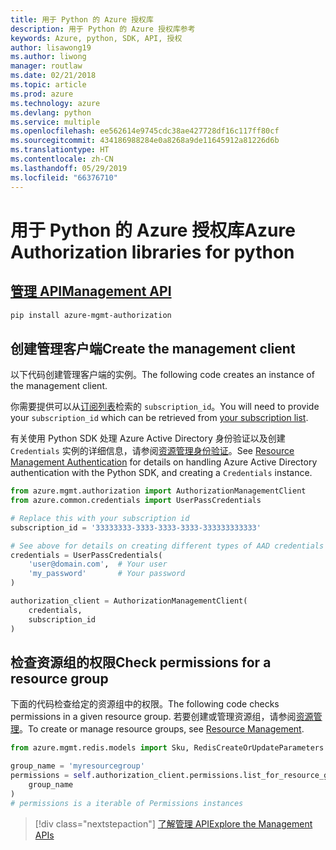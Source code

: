 ```yaml
---
title: 用于 Python 的 Azure 授权库
description: 用于 Python 的 Azure 授权库参考
keywords: Azure, python, SDK, API, 授权
author: lisawong19
ms.author: liwong
manager: routlaw
ms.date: 02/21/2018
ms.topic: article
ms.prod: azure
ms.technology: azure
ms.devlang: python
ms.service: multiple
ms.openlocfilehash: ee562614e9745cdc38ae427728df16c117ff80cf
ms.sourcegitcommit: 434186988284e0a8268a9de11645912a81226d6b
ms.translationtype: HT
ms.contentlocale: zh-CN
ms.lasthandoff: 05/29/2019
ms.locfileid: "66376710"
---
```

# <a name="azure-authorization-libraries-for-python"></a><span data-ttu-id="b8298-104">用于 Python 的 Azure 授权库</span><span class="sxs-lookup"><span data-stu-id="b8298-104">Azure Authorization libraries for python</span></span>

## <a name="management-apipythonapioverviewazureauthorizationmanagement"></a>[<span data-ttu-id="b8298-105">管理 API</span><span class="sxs-lookup"><span data-stu-id="b8298-105">Management API</span></span>](/python/api/overview/azure/authorization/management)

```bash
pip install azure-mgmt-authorization
```

## <a name="create-the-management-client"></a><span data-ttu-id="b8298-106">创建管理客户端</span><span class="sxs-lookup"><span data-stu-id="b8298-106">Create the management client</span></span>

<span data-ttu-id="b8298-107">以下代码创建管理客户端的实例。</span><span class="sxs-lookup"><span data-stu-id="b8298-107">The following code creates an instance of the management client.</span></span>

<span data-ttu-id="b8298-108">你需要提供可以从[订阅列表](https://manage.windowsazure.com/#Workspaces/AdminTasks/SubscriptionMapping)检索的 ``subscription_id``。</span><span class="sxs-lookup"><span data-stu-id="b8298-108">You will need to provide your ``subscription_id`` which can be retrieved from [your subscription list](https://manage.windowsazure.com/#Workspaces/AdminTasks/SubscriptionMapping).</span></span>

<span data-ttu-id="b8298-109">有关使用 Python SDK 处理 Azure Active Directory 身份验证以及创建 ``Credentials`` 实例的详细信息，请参阅[资源管理身份验证](/python/azure/python-sdk-azure-authenticate)。</span><span class="sxs-lookup"><span data-stu-id="b8298-109">See [Resource Management Authentication](/python/azure/python-sdk-azure-authenticate) for details on handling Azure Active Directory authentication with the Python SDK, and creating a ``Credentials`` instance.</span></span>

```python
from azure.mgmt.authorization import AuthorizationManagementClient
from azure.common.credentials import UserPassCredentials

# Replace this with your subscription id
subscription_id = '33333333-3333-3333-3333-333333333333'

# See above for details on creating different types of AAD credentials
credentials = UserPassCredentials(
    'user@domain.com',  # Your user
    'my_password'       # Your password
)

authorization_client = AuthorizationManagementClient(
    credentials,
    subscription_id
)
```

## <a name="check-permissions-for-a-resource-group"></a><span data-ttu-id="b8298-110">检查资源组的权限</span><span class="sxs-lookup"><span data-stu-id="b8298-110">Check permissions for a resource group</span></span>

<span data-ttu-id="b8298-111">下面的代码检查给定的资源组中的权限。</span><span class="sxs-lookup"><span data-stu-id="b8298-111">The following code checks permissions in a given resource group.</span></span> <span data-ttu-id="b8298-112">若要创建或管理资源组，请参阅[资源管理](/python/api/overview/azure/azure.mgmt.resource)。</span><span class="sxs-lookup"><span data-stu-id="b8298-112">To create or manage resource groups, see [Resource Management](/python/api/overview/azure/azure.mgmt.resource).</span></span>

```python
from azure.mgmt.redis.models import Sku, RedisCreateOrUpdateParameters

group_name = 'myresourcegroup'
permissions = self.authorization_client.permissions.list_for_resource_group(
    group_name
)
# permissions is a iterable of Permissions instances
```

> [!div class="nextstepaction"]
> [<span data-ttu-id="b8298-113">了解管理 API</span><span class="sxs-lookup"><span data-stu-id="b8298-113">Explore the Management APIs</span></span>](/python/api/overview/azure/authorization/management)

